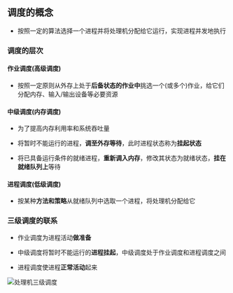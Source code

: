 ## 调度的概念

- 按照一定的算法选择一个进程并将处理机分配给它运行，实现进程并发地执行

### 调度的层次

#### 作业调度(高级调度)

- 按照一定原则从外存上处于**后备状态的作业中**挑选一个(或多个)作业，给它们分配内存、输入/输出设备等必要资源

#### 中级调度(内存调度)

- 为了提高内存利用率和系统吞吐量

- 将暂时不能运行的进程，**调至外存等待**，此时进程状态称为**挂起状态**

- 将已具备运行条件的就绪进程，**重新调入内存**，修改其状态为就绪状态，**挂在就绪队列上**等待

#### 进程调度(低级调度)

- 按某种**方法和策略**从就绪队列中选取一个进程，将处理机分配给它

### 三级调度的联系

- 作业调度为进程活动**做准备**

- 中级调度将暂时不能运行的**进程挂起**，中级调度处于作业调度和进程调度之间

- 进程调度使进程**正常活动**起来

![处理机三级调度](https://github.com/YC-L/Postgraduate-examination/blob/Operating-System/imgs/%E5%A4%84%E7%90%86%E6%9C%BA%E4%B8%89%E7%BA%A7%E8%B0%83%E5%BA%A6.png "处理机三级调度")





